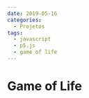 ```yaml
---
date: 2019-05-16
categories:
  - Projetos
tags:
  - javascript
  - p5.js
  - game of life
---
```


# Game of Life
